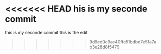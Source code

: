 <<<<<<< HEAD
his is my seconde commit
=======
this is my seconde commit
this is the edit
>>>>>>> 9d9ed0c9ac40ffe51bdbd7e51a7ab3e28d8f5479
